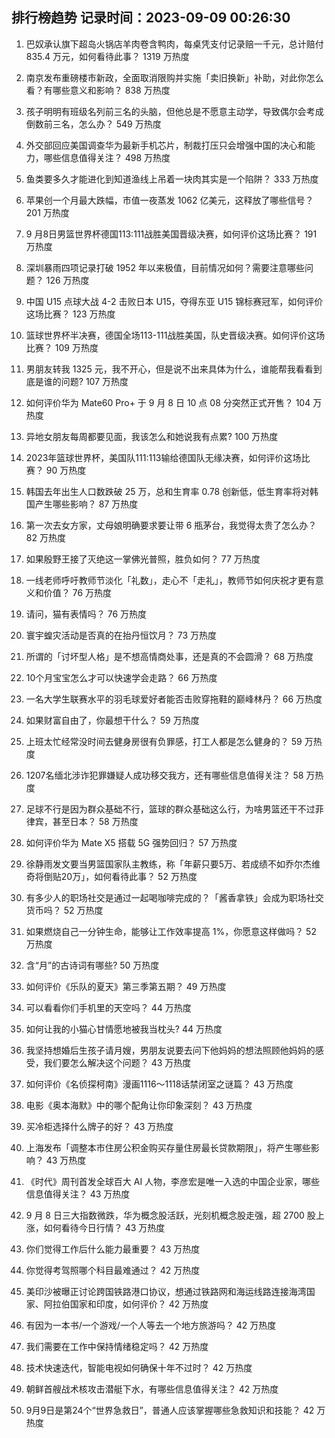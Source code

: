 
## 排行榜趋势 记录时间：2023-09-09 00:26:30
  
  1. 巴奴承认旗下超岛火锅店羊肉卷含鸭肉，每桌凭支付记录赔一千元，总计赔付 835.4 万元，如何看待此事？ 1319 万热度
    
  2. 南京发布重磅楼市新政，全面取消限购并实施「卖旧换新」补助，对此你怎么看？有哪些意义和影响？ 838 万热度
    
  3. 孩子明明有班级名列前三名的头脑，但他总是不愿意主动学，导致偶尔会考成倒数前三名，怎么办？ 549 万热度
    
  4. 外交部回应美国调查华为最新手机芯片，制裁打压只会增强中国的决心和能力，哪些信息值得关注？ 498 万热度
    
  5. 鱼类要多久才能进化到知道渔线上吊着一块肉其实是一个陷阱？ 333 万热度
    
  6. 苹果创一个月最大跌幅，市值一夜蒸发 1062 亿美元，这释放了哪些信号？ 201 万热度
    
  7. 9 月8日男篮世界杯德国113:111战胜美国晋级决赛，如何评价这场比赛？ 191 万热度
    
  8. 深圳暴雨四项记录打破 1952 年以来极值，目前情况如何？需要注意哪些问题？ 126 万热度
    
  9. 中国 U15 点球大战 4-2 击败日本 U15，夺得东亚 U15 锦标赛冠军，如何评价这场比赛？ 123 万热度
    
  10. 篮球世界杯半决赛，德国全场113-111战胜美国，队史晋级决赛。如何评价这场比赛？ 109 万热度
    
  11. 男朋友转我 1325 元，我不开心，但是说不出来具体为什么，谁能帮我看看到底是谁的问题? 107 万热度
    
  12. 如何评价华为 Mate60 Pro+ 于 9 月 8 日 10 点 08 分突然正式开售？ 104 万热度
    
  13. 异地女朋友每周都要见面，我该怎么和她说我有点累? 100 万热度
    
  14. 2023年篮球世界杯，美国队111:113输给德国队无缘决赛，如何评价这场比赛？ 90 万热度
    
  15. 韩国去年出生人口数跌破 25 万，总和生育率 0.78 创新低，低生育率将对韩国产生哪些影响？ 87 万热度
    
  16. 第一次去女方家，丈母娘明确要求要让带 6 瓶茅台，我觉得太贵了怎么办？ 82 万热度
    
  17. 如果殷野王接了灭绝这一掌佛光普照，胜负如何？ 77 万热度
    
  18. 一线老师呼吁教师节淡化「礼数」，走心不「走礼」，教师节如何庆祝才更有意义和价值？ 76 万热度
    
  19. 请问，猫有表情吗？ 76 万热度
    
  20. 寰宇蝗灾活动是否真的在抬丹恒饮月？ 73 万热度
    
  21. 所谓的「讨坏型人格」是不想高情商处事，还是真的不会圆滑？ 68 万热度
    
  22. 10个月宝宝怎么才可以快速学会走路？ 66 万热度
    
  23. 一名大学生联赛水平的羽毛球爱好者能否击败穿拖鞋的巅峰林丹？ 66 万热度
    
  24. 如果财富自由了，你最想干什么？ 59 万热度
    
  25. 上班太忙经常没时间去健身房很有负罪感，打工人都是怎么健身的？ 59 万热度
    
  26. 1207名缅北涉诈犯罪嫌疑人成功移交我方，还有哪些信息值得关注？ 58 万热度
    
  27. 足球不行是因为群众基础不行，篮球的群众基础这么行，为啥男篮还干不过菲律宾，甚至日本？ 58 万热度
    
  28. 如何评价华为 Mate X5 搭载 5G 强势回归？ 57 万热度
    
  29. 徐静雨发文要当男篮国家队主教练，称「年薪只要5万、若成绩不如乔尔杰维奇将倒贴20万」，如何看待此事？ 52 万热度
    
  30. 有多少人的职场社交是通过一起喝咖啡完成的？「酱香拿铁」会成为职场社交货币吗？ 52 万热度
    
  31. 如果燃烧自己一分钟生命，能够让工作效率提高 1%，你愿意这样做吗？ 52 万热度
    
  32. 含“月”的古诗词有哪些? 50 万热度
    
  33. 如何评价《乐队的夏天》第三季第五期？ 49 万热度
    
  34. 可以看看你们手机里的天空吗？ 44 万热度
    
  35. 如何让我的小猫心甘情愿地被我当枕头? 44 万热度
    
  36. 我坚持想婚后生孩子请月嫂，男朋友说要去问下他妈妈的想法照顾他妈妈的感受，我们要怎么解决这个问题？ 43 万热度
    
  37. 如何评价《名侦探柯南》漫画1116～1118话禁闭室之谜篇？ 43 万热度
    
  38. 电影《奥本海默》中的哪个配角让你印象深刻？ 43 万热度
    
  39. 买冷柜选择什么牌子的好？ 43 万热度
    
  40. 上海发布「调整本市住房公积金购买存量住房最长贷款期限」，将产生哪些影响？ 43 万热度
    
  41. 《时代》周刊首发全球百大 AI 人物，李彦宏是唯一入选的中国企业家，哪些信息值得关注？ 43 万热度
    
  42. 9 月 8 日三大指数微跌，华为概念股活跃，光刻机概念股走强，超 2700 股上涨，如何看待今日行情？ 43 万热度
    
  43. 你们觉得工作后什么能力最重要？ 43 万热度
    
  44. 你觉得考驾照哪个科目最难通过？ 42 万热度
    
  45. 美印沙被曝正讨论跨国铁路港口协议，想通过铁路网和海运线路连接海湾国家、阿拉伯国家和印度，如何评价？ 42 万热度
    
  46. 有因为一本书/一个游戏/一个人等去一个地方旅游吗？ 42 万热度
    
  47. 我们需要在工作中保持情绪稳定吗？ 42 万热度
    
  48. 技术快速迭代，智能电视如何确保十年不过时？ 42 万热度
    
  49. 朝鲜首艘战术核攻击潜艇下水，有哪些信息值得关注？ 42 万热度
    
  50. 9月9日是第24个“世界急救日”，普通人应该掌握哪些急救知识和技能？ 42 万热度
    